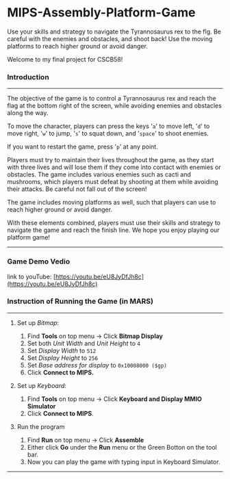 # MIPS-Assembly-Platform-Game
Use your skills and strategy to navigate the Tyrannosaurus rex to the flg. Be careful with the enemies and obstacles, and shoot back! Use the moving platforms to reach higher ground or avoid danger.

Welcome to my final project for CSCB58!

### Introduction

---

The objective of the game is to control a Tyrannosaurus rex and reach the flag at the bottom right of the screen, while avoiding enemies and obstacles along the way.

To move the character, players can press the keys '`a`' to move left, '`d`' to move right, '`w`' to jump, '`s`' to squat down, and '`space`' to shoot enemies.

If you want to restart the game, press '`p`' at any point.

Players must try to maintain their lives throughout the game, as they start with three lives and will lose them if they come into contact with enemies or obstacles. The game includes various enemies such as cacti and mushrooms, which players must defeat by shooting at them while avoiding their attacks. Be careful not fall out of the screen!

The game includes moving platforms as well, such that players can use to reach higher ground or avoid danger.

With these elements combined, players must use their skills and strategy to navigate the game and reach the finish line. We hope you enjoy playing our platform game!

---

### Game Demo Vedio

link to youTube: [https://youtu.be/eU8JyDfJh8c](https://youtu.be/eU8JyDfJh8c)

### Instruction of Running the Game (in MARS)

---

1. Set up *Bitmap*:
    1. Find **Tools** on top menu → Click **Bitmap Display**
    2. Set both *Unit Width* and *Unit Height* to `4`
    3. Set *Display Width* to `512`
    4. Set *Display Height* to `256`
    5. Set *Base address for display* to `0x10008000 ($gp)`
    6. Click **Connect to MIPS.**
        
2. Set up *Keyboard*:
    1. Find **Tools** on top menu → Click **Keyboard and Display MMIO Simulator**
    2. Click **Connect to MIPS**.
        
3. Run the program
    1. Find **Run** on top menu → Click **Assemble**
    2. Either click **Go** under the **Run** menu or the Green Botton on the tool bar.
    3. Now you can play the game with typing input in Keyboard Simulator.

---
